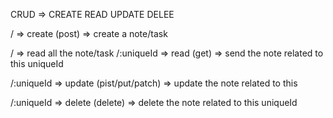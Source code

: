CRUD => CREATE READ UPDATE DELEE

/ => create (post) => create a note/task

/ => read all the note/task
/:uniqueId => read (get) => send the note related to this uniqueId

/:uniqueId => update (pist/put/patch) => update the note related to this 

/:uniqueId => delete (delete) => delete the note related to this uniqueId
